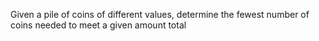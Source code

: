Given a pile of coins of different values, determine the fewest
number of coins needed to meet a given amount total
